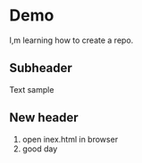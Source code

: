 # Demo

I,m learning how to create a repo.

## Subheader

Text sample

## New header

1. open inex.html in browser
2. good day